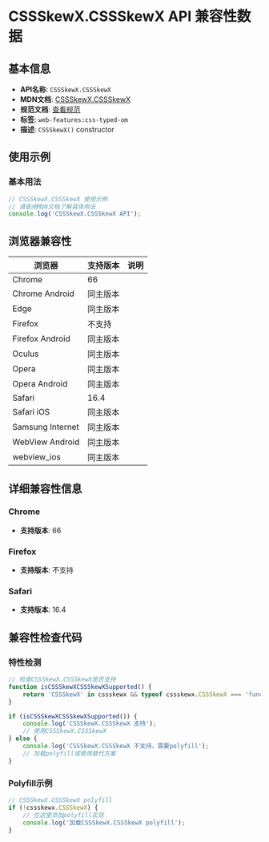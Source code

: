 # CSSSkewX.CSSSkewX API 兼容性数据

## 基本信息

- **API名称**: `CSSSkewX.CSSSkewX`
- **MDN文档**: [CSSSkewX.CSSSkewX](https://developer.mozilla.org/docs/Web/API/CSSSkewX/CSSSkewX)
- **规范文档**: [查看规范](https://drafts.css-houdini.org/css-typed-om/#dom-cssskewx-cssskewx)
- **标签**: `web-features:css-typed-om`
- **描述**: `CSSSkewX()` constructor

## 使用示例

### 基本用法

```javascript
// CSSSkewX.CSSSkewX 使用示例
// 请查阅MDN文档了解具体用法
console.log('CSSSkewX.CSSSkewX API');
```

## 浏览器兼容性

| 浏览器 | 支持版本 | 说明 |
|--------|----------|------|
| Chrome | 66 |  |
| Chrome Android | 同主版本 |  |
| Edge | 同主版本 |  |
| Firefox | 不支持 |  |
| Firefox Android | 同主版本 |  |
| Oculus | 同主版本 |  |
| Opera | 同主版本 |  |
| Opera Android | 同主版本 |  |
| Safari | 16.4 |  |
| Safari iOS | 同主版本 |  |
| Samsung Internet | 同主版本 |  |
| WebView Android | 同主版本 |  |
| webview_ios | 同主版本 |  |

## 详细兼容性信息

### Chrome

- **支持版本**: 66

### Firefox

- **支持版本**: 不支持

### Safari

- **支持版本**: 16.4

## 兼容性检查代码

### 特性检测

```javascript
// 检查CSSSkewX.CSSSkewX是否支持
function isCSSSkewXCSSSkewXSupported() {
    return 'CSSSkewX' in cssskewx && typeof cssskewx.CSSSkewX === 'function';
}

if (isCSSSkewXCSSSkewXSupported()) {
    console.log('CSSSkewX.CSSSkewX 支持');
    // 使用CSSSkewX.CSSSkewX
} else {
    console.log('CSSSkewX.CSSSkewX 不支持，需要polyfill');
    // 加载polyfill或使用替代方案
}
```

### Polyfill示例

```javascript
// CSSSkewX.CSSSkewX polyfill
if (!cssskewx.CSSSkewX) {
    // 在这里添加polyfill实现
    console.log('加载CSSSkewX.CSSSkewX polyfill');
}
```

